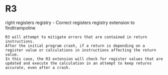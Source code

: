 # R3
right registers registry - Correct registers registry extension to findtrampoline

    R3 will attempt to mitigate errors that are contained in return instructions.
	After the initial program crash, if a return is depending on a register value or calculations in instructions affecting the return value. 
	In this case, the R3 extension will check for register values that are updated and execute the calculation in an attempt to keep returns accurate, even after a crash.